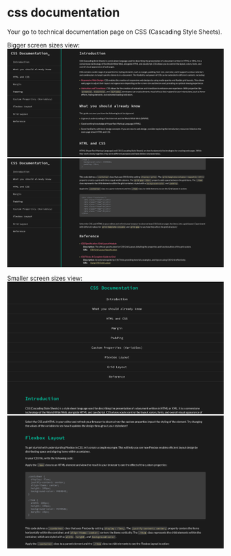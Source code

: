# css documentation

Your go to technical documentation page on CSS (Cascading Style Sheets).

Bigger screen sizes view:
<img src="https://github.com/RealAbdurRehman/css-documentation/blob/main/Preview1.png?raw=true" alt="Preview.">
<img src="https://github.com/RealAbdurRehman/css-documentation/blob/main/Preview2.png?raw=true" alt="Preview.">

Smaller screen sizes view:
<img src="https://github.com/RealAbdurRehman/css-documentation/blob/main/Preview3.png?raw=true" alt="Preview.">
<img src="https://github.com/RealAbdurRehman/css-documentation/blob/main/Preview4.png?raw=true" alt="Preview.">